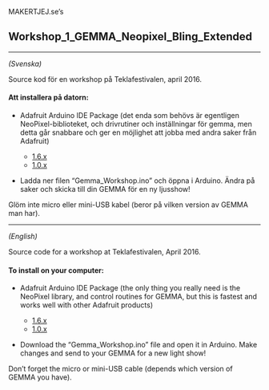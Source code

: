 MAKERTJEJ.se’s 
## Workshop_1_GEMMA_Neopixel_Bling_Extended
***
*(Svenska)*

Source kod för en workshop på Teklafestivalen, april 2016.

#### Att installera på datorn:

* Adafruit Arduino IDE Package (det enda som behövs är egentligen NeoPixel-biblioteket, och drivrutiner och inställningar för gemma, men detta går snabbare och ger en möjlighet att jobba med andra saker från Adafruit)
  * [1.6.x](https://learn.adafruit.com/adafruit-arduino-ide-setup/arduino-1-dot-6-x-ide)
  * [1.0.x](https://learn.adafruit.com/adafruit-arduino-ide-setup/arduino-1-dot-0-x-ide)

* Ladda ner filen “Gemma_Workshop.ino” och öppna i Arduino. Ändra på saker och skicka till din GEMMA för en ny ljusshow!

Glöm inte micro eller mini-USB kabel (beror på vilken version av GEMMA man har).

***

*(English)*

Source code for a workshop at Teklafestivalen, April 2016.

#### To install on your computer:

* Adafruit Arduino IDE Package (the only thing you really need is the NeoPixel library,  and control routines for GEMMA, but this is fastest and works well with other Adafruit products)
  * [1.6.x](https://learn.adafruit.com/adafruit-arduino-ide-setup/arduino-1-dot-6-x-ide)
  * [1.0.x](https://learn.adafruit.com/adafruit-arduino-ide-setup/arduino-1-dot-0-x-ide)

* Download the “Gemma_Workshop.ino” file and open it in Arduino. Make changes and send to your GEMMA for a new light show!

Don’t forget the micro or mini-USB cable (depends which version of GEMMA you have).
